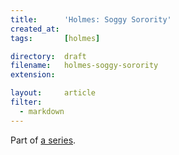 ```yaml
---
title:      'Holmes: Soggy Sorority'
created_at: 
tags:       [holmes]

directory:  draft
filename:   holmes-soggy-sorority
extension:  

layout:     article
filter:
  - markdown
---
```

Part of [a series](http://blog.tracefunc.com/2008/04/01/holmes-on-software).
